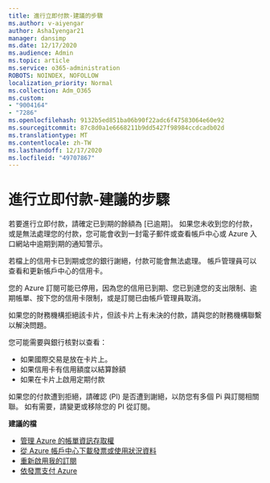 ```yaml
---
title: 進行立即付款-建議的步驟
ms.author: v-aiyengar
author: AshaIyengar21
manager: dansimp
ms.date: 12/17/2020
ms.audience: Admin
ms.topic: article
ms.service: o365-administration
ROBOTS: NOINDEX, NOFOLLOW
localization_priority: Normal
ms.collection: Adm_O365
ms.custom:
- "9004164"
- "7286"
ms.openlocfilehash: 9132b5ed851ba06b90f22adc6f47583064e60e92
ms.sourcegitcommit: 87c8d0a1e6668211b9dd5427f98984ccdcadb02d
ms.translationtype: MT
ms.contentlocale: zh-TW
ms.lasthandoff: 12/17/2020
ms.locfileid: "49707867"
---
```

# <a name="make-immediate-payment---recommended-steps"></a>進行立即付款-建議的步驟

若要進行立即付款，請確定已到期的餘額為 [已逾期]。 如果您未收到您的付款，或是無法處理您的付款，您可能會收到一封電子郵件或查看帳戶中心或 Azure 入口網站中逾期到期的通知警示。 

若檔上的信用卡已到期或您的銀行謝絕，付款可能會無法處理。 帳戶管理員可以查看和更新帳戶中心的信用卡。 

您的 Azure 訂閱可能已停用，因為您的信用已到期、您已到達您的支出限制、逾期帳單、按下您的信用卡限制，或是訂閱已由帳戶管理員取消。  

如果您的財務機構拒絕該卡片，但該卡片上有未決的付款，請與您的財務機構聯繫以解決問題。  

您可能需要與銀行核對以查看：

- 如果國際交易是放在卡片上。 
- 如果信用卡有信用額度以結算餘額 
- 如果在卡片上啟用定期付款 

如果您的付款遭到拒絕，請確認 (PI) 是否遭到謝絕，以防您有多個 Pi 與訂閱相關聯。 如有需要，請變更或移除您的 PI 從訂閱。 

**建議的檔** 

- [管理 Azure 的帳單資訊存取權](https://docs.microsoft.com/azure/billing/billing-manage-access?WT.mc_id=Portal-Microsoft_Azure_Support)
- [從 Azure 帳戶中心下載發票或使用狀況資料](https://docs.microsoft.com/azure/billing/billing-download-azure-invoice-daily-usage-date?WT.mc_id=Portal-Microsoft_Azure_Support)
- [重新啟用我的訂閱](https://docs.microsoft.com/azure/billing/billing-subscription-become-disable?WT.mc_id=Portal-Microsoft_Azure_Support)
- [依發票支付 Azure](https://docs.microsoft.com/azure/cost-management-billing/manage/pay-by-invoice) 